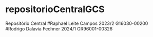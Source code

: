 # repositorioCentralGCS
Repositório Central
#Raphael Leite Campos 2023/2 G16030-00200
#Rodrigo Dalavia Fechner 2024/1 GR96001-00326
